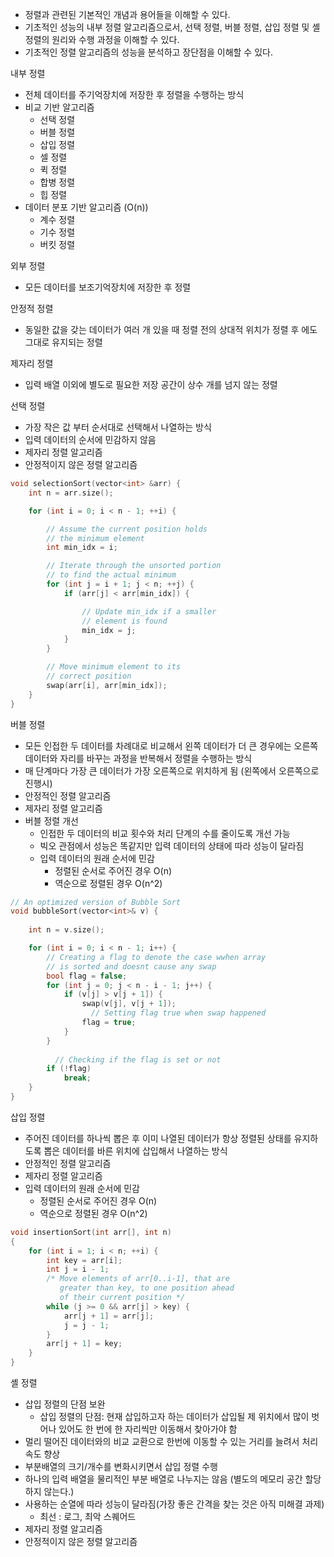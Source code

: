 - 정렬과 관련된 기본적인 개념과 용어들을 이해할 수 있다.
- 기초적인 성능의 내부 정렬 알고리즘으로서, 선택 정렬, 버블 정렬, 삽입 정렬 및 셸 정렬의 원리와 수행 과정을 이해할 수 있다.
- 기초적인 정렬 알고리즘의 성능을 분석하고 장단점을 이해할 수 있다.

내부 정렬

- 전체 데이터를 주기억장치에  저장한 후 정렬을 수행하는 방식
- 비교 기반 알고리즘
	- 선택 정렬
	- 버블 정렬
	- 삽입 정렬
	- 셀 정렬
	- 퀵 정렬
	- 합병 정렬
	- 힙 정렬
- 데이터 분포 기반 알고리즘 (O(n))
	- 계수 정렬
	- 기수 정렬
	- 버킷 정렬

외부 정렬

- 모든 데이터를 보조기억장치에 저장한 후 정렬

안정적 정렬

- 동일한 값을 갖는 데이터가 여러 개 있을 때 정렬 전의 상대적 위치가 정렬 후 에도 그대로 유지되는 정렬

제자리 정렬

- 입력 배열 이외에 별도로 필요한 저장 공간이 상수 개를 넘지 않는 정렬

선택 정렬

- 가장 작은 값 부터 순서대로 선택해서 나열하는 방식
- 입력 데이터의 순서에 민감하지 않음
- 제자리 정렬 알고리즘
- 안정적이지 않은 정렬 알고리즘

```c++
void selectionSort(vector<int> &arr) {
    int n = arr.size();

    for (int i = 0; i < n - 1; ++i) {

        // Assume the current position holds
        // the minimum element
        int min_idx = i;

        // Iterate through the unsorted portion
        // to find the actual minimum
        for (int j = i + 1; j < n; ++j) {
            if (arr[j] < arr[min_idx]) {

                // Update min_idx if a smaller
                // element is found
                min_idx = j; 
            }
        }

        // Move minimum element to its
        // correct position
        swap(arr[i], arr[min_idx]);
    }
}
```


버블 정렬

- 모든 인접한 두 데이터를 차례대로 비교해서 왼쪽 데이터가 더 큰 경우에는 오른쪽 데이터와 자리를 바꾸는 과정을 반복해서 정렬을 수행하는 방식
- 매 단계마다 가장 큰 데이터가 가장 오른쪽으로 위치하게 됨 (왼쪽에서 오른쪽으로 진행시)
- 안정적인 정렬 알고리즘
- 제자리 정렬 알고리즘
- 버블 정렬 개선
	- 인접한 두 데이터의 비교 횟수와 처리 단계의 수를 줄이도록 개선 가능
	- 빅오 관점에서 성능은 똑같지만 입력 데이터의 상태에 따라 성능이 달라짐
	- 입력 데이터의 원래 순서에 민감
		- 정렬된 순서로 주어진 경우 O(n)
		- 역순으로 정렬된 경우 O(n^2)

```c++
// An optimized version of Bubble Sort
void bubbleSort(vector<int>& v) {
 
    int n = v.size();

    for (int i = 0; i < n - 1; i++) {
        // Creating a flag to denote the case wwhen array
        // is sorted and doesnt cause any swap
        bool flag = false;
        for (int j = 0; j < n - i - 1; j++) {
            if (v[j] > v[j + 1]) {
                swap(v[j], v[j + 1]);
                  // Setting flag true when swap happened
                flag = true;
            }
        }
      
          // Checking if the flag is set or not
        if (!flag)
            break;
    }
}
```


삽입 정렬

- 주어진 데이터를 하나씩 뽑은 후 이미 나열된 데이터가 항상 정렬된 상태를 유지하도록 뽑은 데이터를 바른 위치에 삽입해서 나열하는 방식
- 안정적인 정렬 알고리즘
- 제자리 정렬 알고리즘
- 입력 데이터의 원래 순서에 민감
	- 정렬된 순서로 주어진 경우 O(n)
	- 역순으로 정렬된 경우 O(n^2)

```c++
void insertionSort(int arr[], int n)
{
    for (int i = 1; i < n; ++i) {
        int key = arr[i];
        int j = i - 1;
        /* Move elements of arr[0..i-1], that are
           greater than key, to one position ahead
           of their current position */
        while (j >= 0 && arr[j] > key) {
            arr[j + 1] = arr[j];
            j = j - 1;
        }
        arr[j + 1] = key;
    }
}
```


셸 정렬

- 삽입 정렬의 단점 보완
	- 삽입 정렬의 단점: 현재 삽입하고자 하는 데이터가 삽입될 제 위치에서 많이 벗어나 있어도 한 번에 한 자리씩만 이동해서 찾아가야 함
- 멀리 떨어진 데이터와의 비교 교환으로 한번에 이동할 수 있는 거리를 늘려서 처리 속도 향상
- 부분배열의 크기/개수를 변화시키면서 삽입 정렬 수행
- 하나의 입력 배열을 물리적인 부분 배열로 나누지는 않음 (별도의 메모리 공간 할당 하지 않는다.)
- 사용하는 순열에 따라 성능이 달라짐(가장 좋은 간격을 찾는 것은 아직 미해결 과제)
	- 최선 : 로그, 최악 스퀘어드
- 제자리 정렬 알고리즘
- 안정적이지 않은 정렬 알고리즘

